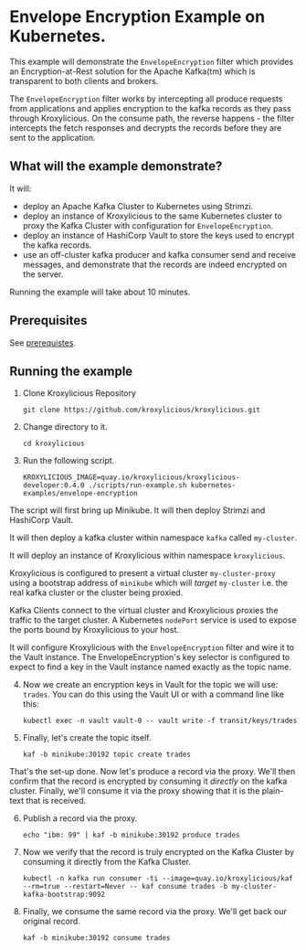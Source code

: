 # Envelope Encryption Example on Kubernetes.

This example will demonstrate the `EnvelopeEncryption` filter which provides an Encryption-at-Rest solution for the
Apache Kafka(tm) which is transparent to both clients and brokers.

The `EnvelopeEncryption` filter works by intercepting all produce requests from applications and applies encryption to
the kafka records as they pass through Kroxylicious. On the consume path, the reverse happens - the filter intercepts the fetch responses and decrypts the records before they are sent to the application.


## What will the example demonstrate?

It will:

* deploy an Apache Kafka Cluster to Kubernetes using Strimzi.
* deploy an instance of Kroxylicious to the same Kubernetes cluster  to proxy the Kafka Cluster with configuration for
  `EnvelopeEncryption`.
* deploy an instance of HashiCorp Vault to store the keys used to encrypt the kafka records.
* use an off-cluster kafka producer and kafka consumer send and receive messages, and demonstrate
  that the records are indeed encrypted on the server.

Running the example will take about 10 minutes.

## Prerequisites

See [prerequistes](../README.md#prerequisites-to-run-the-kubernetes-examples).

## Running the example

1. Clone Kroxylicious Repository
    ```shell { adjunct="# We're going to demonstrate the Envelope Encryption feature of Kroxylicious. Let's start by cloning the repo." }
    git clone https://github.com/kroxylicious/kroxylicious.git
    ```
1. Change directory to it. 
    ```shell
    cd kroxylicious
    ```
1. Run the following script.
    ```shell { adjunct="# Now let's bring up minikube and install strimzi and vault. The script will also create a kafka cluster and deploy kroxylicious." }
    KROXYLICIOUS_IMAGE=quay.io/kroxylicious/kroxylicious-developer:0.4.0 ./scripts/run-example.sh kubernetes-examples/envelope-encryption
    ```

The script will first bring up Minikube. It will then deploy Strimzi and HashiCorp Vault.

It will then deploy a kafka cluster within namespace `kafka` called `my-cluster`.

It will deploy an instance of Kroxylicious within namespace `kroxylicious`. 

Kroxylicious is configured  to present a virtual cluster `my-cluster-proxy` using a bootstrap address of `minikube`
which will _target_ `my-cluster` i.e. the real kafka cluster or the cluster being proxied.

Kafka Clients connect to the virtual cluster and Kroxylicious proxies the traffic to the target cluster.
A Kubernetes `nodePort` service is used to expose the ports bound by Kroxylicious to your host.

It will configure Kroxylicious with the `EnvelopeEncryption` filter and wire it to the Vault instance. The
EnvelopeEncryption's key selector is configured to expect to find a key in the Vault instance named exactly
as the topic name.

4. Now we create an encryption keys in Vault for the topic we will use: `trades`.  You can do this using the Vault
   UI or with a command line like this:
    ```shell { adjunct="# Now let's create an encryption key within vault.  This'll be used to encypt messages sent to the topic of the same name." }
    kubectl exec -n vault vault-0 -- vault write -f transit/keys/trades
    ```
4. Finally, let's create the topic itself.
    ```shell { adjunct="# and finally let's create the topic itself." }
    kaf -b minikube:30192 topic create trades
    ```

That's the set-up done. Now let's produce a record via the proxy.  We'll then confirm that the record is
encrypted by consuming it *directly* on the kafka cluster.  Finally, we'll consume it via the proxy showing that it is
the plain-text that is received.

6. Publish a record via the proxy.
    ```shell { adjunct="# Time to start producing and consuming records.  First let's produce a record via the proxy."
   echo "ibm: 99" | kaf -b minikube:30192 produce trades
   ```
6. Now we verify that the record is truly encrypted on the Kafka Cluster by consuming it directly from the Kafka Cluster.
   ```shell { adjunct="# To show that the record is encrypted on the cluster, let's consume it directly from it. We'll see unintelligible bytes rather than the plain-text record." }
   kubectl -n kafka run consumer -ti --image=quay.io/kroxylicious/kaf --rm=true --restart=Never -- kaf consume trades -b my-cluster-kafka-bootstrap:9092
   ```
6. Finally, we consume the same record via the proxy.  We'll get back our original record.
   ```shell { adjunct="# Now let's consume the same record via the proxy.  This time we'll see the plain-text of the record as Kroxylicious will have decrypted it." }
   kaf -b minikube:30192 consume trades
   ```
